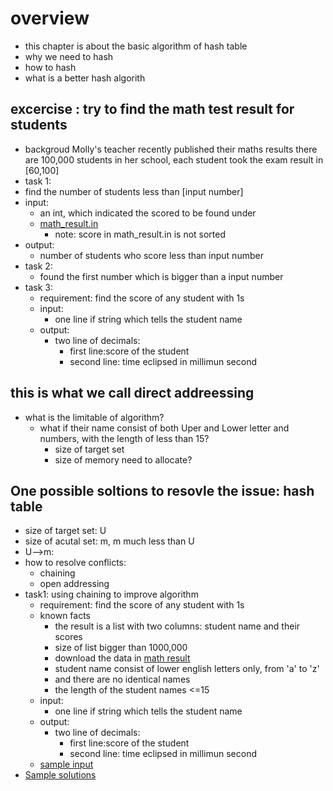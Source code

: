 # overview
- this chapter is about the basic algorithm of hash table
- why we need to hash
- how to hash
- what is a better hash algorith
## excercise : try to find the math test result for students
- backgroud
  Molly's teacher recently published their maths results
  there are 100,000 students in her school, each  student took the exam
  result in [60,100]
-  task 1:
  - find the number of students less than [input number]
  - input: 
    - an int, which indicated the scored to be found under
    - [math_result.in]()
      - note: score in math_result.in is not sorted
  - output:
    - number of students who score less than input number
- task 2:
  -  found the first number which is bigger than a input number
- task 3:
  - requirement: find the score of any student with 1s
  - input:
    - one line if string which tells the student name
  - output:
    - two line of decimals:
      -  first line:score of the student
      -  second line: time eclipsed in millimun second

## this is what we call direct addreessing
- what is the limitable of algorithm?
  - what if their name consist of both Uper and Lower letter and numbers, with the length of less than 15?
      - size of target set
      - size of memory need to allocate?

## One possible soltions to resovle the issue: hash table
- size of target set: U
- size of acutal set: m, m much less than U
- U-->m:
- how to resolve conflicts:
  - chaining
  - open addressing
- task1: using chaining to improve algorithm
  - requirement: find the score of any student with 1s
  - known facts
    - the result is a list with two columns: student name and their scores
    - size of list bigger than 1000,000
    - download the data in [math result]()
    - student name consist of lower english letters only, from 'a' to 'z'
    - and there are no identical names
    - the length of the student names <=15
  - input:
    - one line if string which tells the student name
  - output:
    - two line of decimals:
      -  first line:score of the student
      -  second line: time eclipsed in millimun second
  - [sample input](../test/hashtable.in)  
- [Sample solutions](../src/hashatble.cpp)

        
